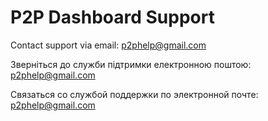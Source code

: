 # P2P Dashboard Support

Contact support via email: p2phelp@gmail.com

Зверніться до служби підтримки електронною поштою: p2phelp@gmail.com

Связаться со службой поддержки по электронной почте: p2phelp@gmail.com
